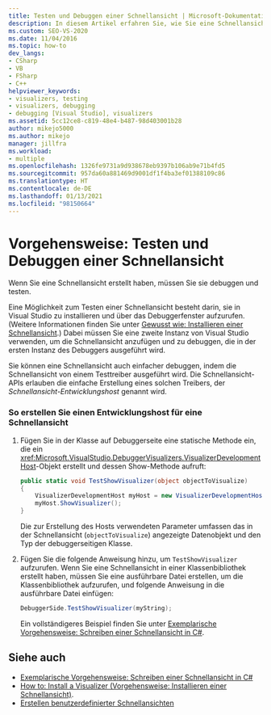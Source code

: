 ```yaml
---
title: Testen und Debuggen einer Schnellansicht | Microsoft-Dokumentation
description: In diesem Artikel erfahren Sie, wie Sie eine Schnellansicht testen und debuggen, indem Sie sie über eine Testversion (Entwicklungshost für die Schnellansicht) ausführen oder in Visual Studio installieren und dann über ein Debuggerfenster aufrufen.
ms.custom: SEO-VS-2020
ms.date: 11/04/2016
ms.topic: how-to
dev_langs:
- CSharp
- VB
- FSharp
- C++
helpviewer_keywords:
- visualizers, testing
- visualizers, debugging
- debugging [Visual Studio], visualizers
ms.assetid: 5cc12ce8-c819-48e4-b487-98d403001b28
author: mikejo5000
ms.author: mikejo
manager: jillfra
ms.workload:
- multiple
ms.openlocfilehash: 1326fe9731a9d938678eb9397b106ab9e71b4fd5
ms.sourcegitcommit: 957da60a881469d9001df1f4ba3ef01388109c86
ms.translationtype: HT
ms.contentlocale: de-DE
ms.lasthandoff: 01/13/2021
ms.locfileid: "98150664"
---
```

# <a name="how-to-test-and-debug-a-visualizer"></a>Vorgehensweise: Testen und Debuggen einer Schnellansicht
Wenn Sie eine Schnellansicht erstellt haben, müssen Sie sie debuggen und testen.

Eine Möglichkeit zum Testen einer Schnellansicht besteht darin, sie in Visual Studio zu installieren und über das Debuggerfenster aufzurufen. (Weitere Informationen finden Sie unter [Gewusst wie: Installieren einer Schnellansicht](../debugger/how-to-install-a-visualizer.md).) Dabei müssen Sie eine zweite Instanz von Visual Studio verwenden, um die Schnellansicht anzufügen und zu debuggen, die in der ersten Instanz des Debuggers ausgeführt wird.

Sie können eine Schnellansicht auch einfacher debuggen, indem die Schnellansicht von einem Testtreiber ausgeführt wird. Die Schnellansicht-APIs erlauben die einfache Erstellung eines solchen Treibers, der *Schnellansicht-Entwicklungshost* genannt wird.

### <a name="to-create-a-visualizer-development-host"></a>So erstellen Sie einen Entwicklungshost für eine Schnellansicht

1. Fügen Sie in der Klasse auf Debuggerseite eine statische Methode ein, die ein <xref:Microsoft.VisualStudio.DebuggerVisualizers.VisualizerDevelopmentHost>-Objekt erstellt und dessen Show-Methode aufruft:

    ```csharp
    public static void TestShowVisualizer(object objectToVisualize)
    {
        VisualizerDevelopmentHost myHost = new VisualizerDevelopmentHost(objectToVisualize, typeof(DebuggerSide));
        myHost.ShowVisualizer();
    }
    ```

    Die zur Erstellung des Hosts verwendeten Parameter umfassen das in der Schnellansicht (`objectToVisualize`) angezeigte Datenobjekt und den Typ der debuggerseitigen Klasse.

2. Fügen Sie die folgende Anweisung hinzu, um `TestShowVisualizer` aufzurufen. Wenn Sie eine Schnellansicht in einer Klassenbibliothek erstellt haben, müssen Sie eine ausführbare Datei erstellen, um die Klassenbibliothek aufzurufen, und folgende Anweisung in die ausführbare Datei einfügen:

    ```csharp
    DebuggerSide.TestShowVisualizer(myString);
    ```

    Ein vollständigeres Beispiel finden Sie unter [Exemplarische Vorgehensweise: Schreiben einer Schnellansicht in C#](../debugger/walkthrough-writing-a-visualizer-in-csharp.md).

## <a name="see-also"></a>Siehe auch
- [Exemplarische Vorgehensweise: Schreiben einer Schnellansicht in C#](../debugger/walkthrough-writing-a-visualizer-in-csharp.md)
- [How to: Install a Visualizer (Vorgehensweise: Installieren einer Schnellansicht)](../debugger/how-to-install-a-visualizer.md).
- [Erstellen benutzerdefinierter Schnellansichten](../debugger/create-custom-visualizers-of-data.md)

